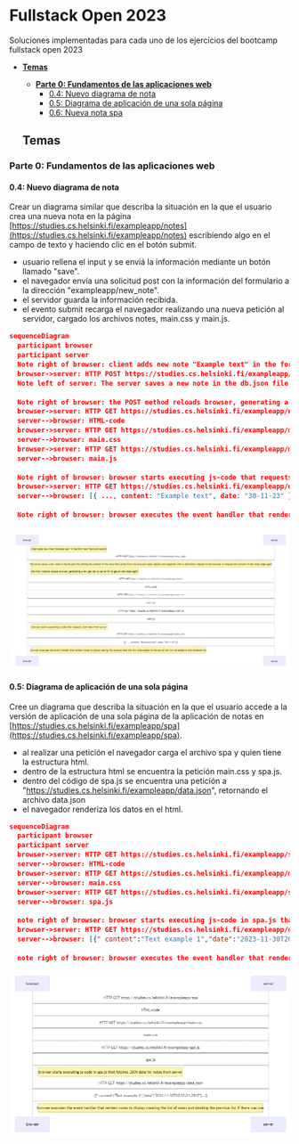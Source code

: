 # **Fullstack Open 2023**

Soluciones implementadas para cada uno de los ejercicios del bootcamp fullstack open 2023

- [**Temas**](#temas)
    - [**Parte 0: Fundamentos de las aplicaciones web**](#parte-0-fundamentos-de-las-aplicaciones-web)
      - [0.4: Nuevo diagrama de nota](#04-nuevo-diagrama-de-nota)
      - [0.5: Diagrama de aplicación de una sola página](#05-diagrama-de-aplicación-de-una-sola-página)
      - [0.6: Nueva nota spa](#06-nueva-nota-spa)

  ## **Temas**

### **Parte 0: Fundamentos de las aplicaciones web**

#### 0.4: Nuevo diagrama de nota

Crear un diagrama similar que describa la situación en la que el usuario crea una nueva nota en la página [https://studies.cs.helsinki.fi/exampleapp/notes](https://studies.cs.helsinki.fi/exampleapp/notes) escribiendo algo en el campo de texto y haciendo clic en el botón submit.

- usuario rellena el input y se enviá la información mediante un botón llamado "save".
- el navegador envía una solicitud post con la información del formulario a la dirección "exampleapp/new_note".
- el servidor guarda la información recibida.
- el evento submit recarga el navegador realizando una nueva petición al servidor, cargado los archivos notes, main.css y main.js.

```json
sequenceDiagram
  participant browser
  participant server
  Note right of browser: client adds new note "Example text" in the form text field and submit
  browser->server: HTTP POST https://studies.cs.helsinki.fi/exampleapp/new_note
  Note left of server: The server saves a new note in the db.json file adding the content of the note that comes from the browser's post request and responds with a redirection request to the browser to request   the content of the notes page again

  Note right of browser: the POST method reloads browser, generating a new get call to server for to get all the notes again
  browser->server: HTTP GET https://studies.cs.helsinki.fi/exampleapp/notes
  server-->browser: HTML-code
  browser->server: HTTP GET https://studies.cs.helsinki.fi/exampleapp/main.css
  server-->browser: main.css
  browser->server: HTTP GET https://studies.cs.helsinki.fi/exampleapp/main.js
  server-->browser: main.js

  Note right of browser: browser starts executing js-code that requests JSON data from server
  browser->server: HTTP GET https://studies.cs.helsinki.fi/exampleapp/data.json
  server-->browser: [{ ..., content: "Example text", date: "30-11-23" }]

  Note right of browser: browser executes the event handler that renders notes to display taking into account that the new note added on the server can now be added to the rendered list
```

![respuesta 0.4](./parte0/0.4-New-note-diagram.png)

#### 0.5: Diagrama de aplicación de una sola página

Cree un diagrama que describa la situación en la que el usuario accede a la versión de aplicación de una sola página de la aplicación de notas en [https://studies.cs.helsinki.fi/exampleapp/spa](https://studies.cs.helsinki.fi/exampleapp/spa).

- al realizar una petición el navegador carga el archivo spa y quien tiene la estructura html.
- dentro de la estructura html se encuentra la petición main.css y spa.js.
- dentro del código de spa.js se encuentra una petición a "https://studies.cs.helsinki.fi/exampleapp/data.json", retornando el archivo data.json
- el navegador renderiza los datos en el html.

```json
sequenceDiagram
  participant browser
  participant server
  browser->server: HTTP GET https://studies.cs.helsinki.fi/exampleapp/spa
  server-->browser: HTML-code
  browser->server: HTTP GET https://studies.cs.helsinki.fi/exampleapp/main.css
  server-->browser: main.css
  browser->server: HTTP GET https://studies.cs.helsinki.fi/exampleapp/spa.js
  server-->browser: spa.js

  note right of browser: browser starts executing js-code in spa.js that fetches JSON data for notes from server
  browser->server: HTTP GET https://studies.cs.helsinki.fi/exampleapp/data.json
  server-->browser: [{" content":"Text example 1","date":"2023-11-30T20:52:21.201Z"}...]

  note right of browser: browser executes the event handler that renders notes to display creating the list of notes and deleting the previous list if there was one
```
![respuesta 0.5](./parte0/0.5-SPA-getNotes-diagram.png)
